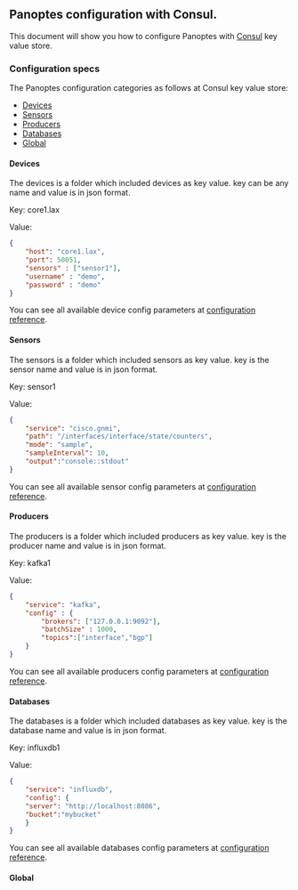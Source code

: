 ## Panoptes configuration with Consul.
This document will show you how to configure Panoptes with [Consul](http://consul.io) key value store. 

### Configuration specs
The Panoptes configuration categories as follows at Consul key value store:
- [Devices](#devices)
- [Sensors](#sensors)
- [Producers](#producers)
- [Databases](#databases)
- [Global](#global)

#### Devices 
The devices is a folder which included devices as key value. key can be any name and value is in json format.

Key: core1.lax

Value: 
```json
{ 
    "host": "core1.lax", 
    "port": 50051, 
    "sensors" : ["sensor1"],
    "username" : "demo",
    "password" : "demo"
}
```

You can see all available device config parameters at [configuration reference](config_reference.md#devices). 

#### Sensors 
The sensors is a folder which included sensors as key value. key is the sensor name and value is in json format.

Key: sensor1

Value:
```json
{ 
    "service": "cisco.gnmi", 
    "path": "/interfaces/interface/state/counters", 
    "mode": "sample", 
    "sampleInterval": 10, 
    "output":"console::stdout" 
}
```

You can see all available sensor config parameters at [configuration reference](config_reference.md#sensors). 

#### Producers
The producers is a folder which included producers as key value. key is the producer name and value is in json format.

Key: kafka1

Value:
```json
{
    "service": "kafka",
    "config" : {
        "brokers": ["127.0.0.1:9092"],
        "batchSize" : 1000, 
        "topics":["interface","bgp"]
    }
}
```

You can see all available producers config parameters at [configuration reference](config_reference.md#producers). 

#### Databases
The databases is a folder which included databases as key value. key is the database name and value is in json format.

Key: influxdb1

Value:
```json
{
    "service": "influxdb",
    "config": { 
    "server": "http://localhost:8086", 
    "bucket":"mybucket"
    } 
}
```

You can see all available databases config parameters at [configuration reference](config_reference.md#database). 

#### Global



